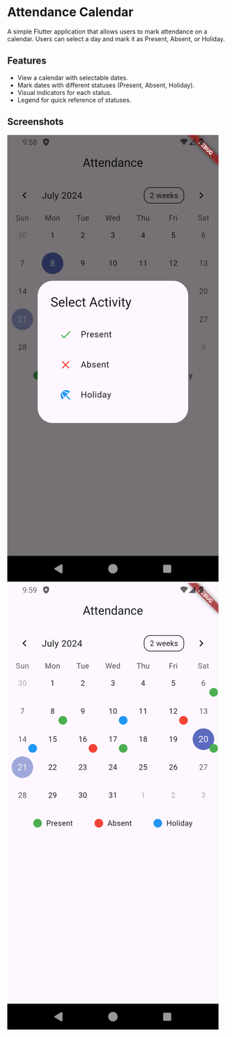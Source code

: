 # Attendance Calendar

A simple Flutter application that allows users to mark attendance on a calendar. Users can select a day and mark it as Present, Absent, or Holiday.

## Features

- View a calendar with selectable dates.
- Mark dates with different statuses (Present, Absent, Holiday).
- Visual indicators for each status.
- Legend for quick reference of statuses.

## Screenshots

![Attendance Calendar](lib/screenshots/Screenshot_1721536140.png)
![Attendance Calendar](lib/screenshots/Screenshot_1721536164.png)